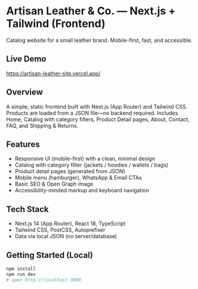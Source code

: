 # Artisan Leather & Co. — Next.js + Tailwind (Frontend)

Catalog website for a small leather brand. Mobile-first, fast, and accessible.

## Live Demo
https://artisan-leather-site.vercel.app/

## Overview
A simple, static frontend built with Next.js (App Router) and Tailwind CSS. Products are loaded from a JSON file—no backend required. Includes Home, Catalog with category filters, Product Detail pages, About, Contact, FAQ, and Shipping & Returns.

## Features
- Responsive UI (mobile-first) with a clean, minimal design  
- Catalog with category filter (jackets / hoodies / wallets / bags)  
- Product detail pages (generated from JSON)  
- Mobile menu (hamburger), WhatsApp & Email CTAs  
- Basic SEO & Open Graph image  
- Accessibility-minded markup and keyboard navigation

## Tech Stack
- Next.js 14 (App Router), React 18, TypeScript  
- Tailwind CSS, PostCSS, Autoprefixer  
- Data via local JSON (no server/database)

## Getting Started (Local)
```bash
npm install
npm run dev
# open http://localhost:3000
